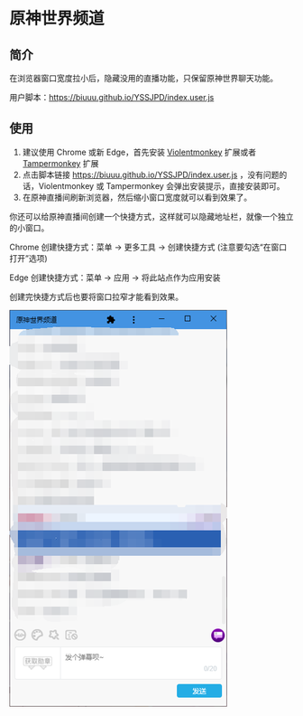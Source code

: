 # 原神世界频道

## 简介
在浏览器窗口宽度拉小后，隐藏没用的直播功能，只保留原神世界聊天功能。

用户脚本：https://biuuu.github.io/YSSJPD/index.user.js

## 使用
1. 建议使用 Chrome 或新 Edge，首先安装 [Violentmonkey](https://violentmonkey.github.io/get-it) 扩展或者 [Tampermonkey](https://www.tampermonkey.net/) 扩展
2. 点击脚本链接 https://biuuu.github.io/YSSJPD/index.user.js ，没有问题的话，Violentmonkey 或 Tampermonkey 会弹出安装提示，直接安装即可。
3. 在原神直播间刷新浏览器，然后缩小窗口宽度就可以看到效果了。

你还可以给原神直播间创建一个快捷方式，这样就可以隐藏地址栏，就像一个独立的小窗口。

Chrome 创建快捷方式：菜单 -> 更多工具 -> 创建快捷方式 (注意要勾选“在窗口打开”选项)

Edge 创建快捷方式：菜单 -> 应用 -> 将此站点作为应用安装

创建完快捷方式后也要将窗口拉窄才能看到效果。

![效果](example.png)